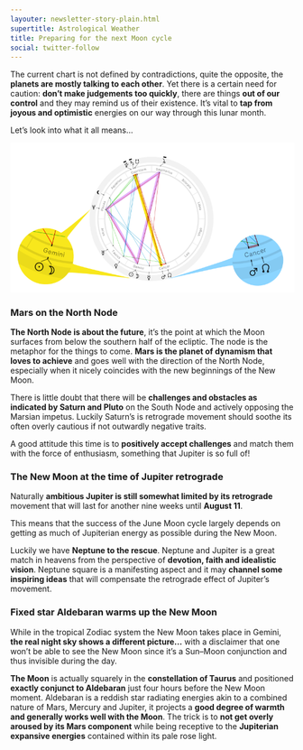 ```yaml
---
layouter: newsletter-story-plain.html
supertitle: Astrological Weather
title: Preparing for the next Moon cycle
social: twitter-follow
---
```


The current chart is not defined by contradictions, quite the opposite, the **planets are mostly talking to each other**. Yet there is a certain need for caution: **don’t make judgements too quickly**, there are things **out of our control** and they may remind us of their existence. It’s vital to **tap from joyous and optimistic** energies on our way through this lunar month.

Let’s look into what it all means…

<img loading="lazy" class="inline border" src="/images/newsletters/tn-chart-2019-06-03.png" alt="Astrological chart of New Moon at the moment of Jupiter opposition">

### Mars on the North Node

**The North Node is about the future**, it’s the point at which the Moon surfaces from below the southern half of the ecliptic. The node is the metaphor for the things to come. **Mars is the planet of dynamism that loves to achieve** and goes well with the direction of the North Node, especially when it nicely coincides with the new beginnings of the New Moon.

There is little doubt that there will be **challenges and obstacles as indicated by Saturn and Pluto** on the South Node and actively opposing the Marsian impetus. Luckily Saturn’s is retrograde movement should soothe its often overly cautious if not outwardly negative traits.

A good attitude this time is to **positively accept challenges** and match them with the force of enthusiasm, something that Jupiter is so full of!

### The New Moon at the time of Jupiter retrograde

Naturally **ambitious Jupiter is still somewhat limited by its retrograde** movement that will last for another nine weeks until **August 11**.

This means that the success of the June Moon cycle largely depends on getting as much of Jupiterian energy as possible during the New Moon. 

Luckily we have **Neptune to the rescue**. Neptune and Jupiter is a great match in heavens from the perspective of **devotion, faith and idealistic vision**. Neptune square is a manifesting aspect and it may **channel some inspiring ideas** that will compensate the retrograde effect of Jupiter’s movement.

### Fixed star Aldebaran warms up the New Moon

While in the tropical Zodiac system the New Moon takes place in Gemini, **the real night sky shows a different picture…** with a disclaimer that one won’t be able to see the New Moon since it’s a Sun–Moon conjunction and thus invisible during the day. 

**The Moon** is actually squarely in the **constellation of Taurus** and positioned **exactly conjunct to Aldebaran** just four hours before the New Moon moment. Aldebaran is a reddish star radiating energies akin to a combined nature of Mars, Mercury and Jupiter, it projects a **good degree of warmth and generally works well with the Moon**. The trick is to **not get overly aroused by its Mars component** while being receptive to the **Jupiterian expansive energies** contained within its pale rose light.